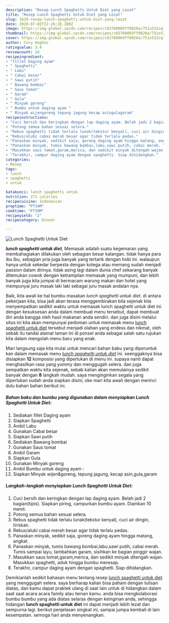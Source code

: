 ```yaml
---
description: "Resep Lunch Spaghetti Untuk Diet yang Lezat"
title: "Resep Lunch Spaghetti Untuk Diet yang Lezat"
slug: 1629-resep-lunch-spaghetti-untuk-diet-yang-lezat
date: 2020-07-02T22:26:26.280Z
image: https://img-global.cpcdn.com/recipes/c83760069ff0020a/751x532cq70/lunch-spaghetti-untuk-diet-foto-resep-utama.jpg
thumbnail: https://img-global.cpcdn.com/recipes/c83760069ff0020a/751x532cq70/lunch-spaghetti-untuk-diet-foto-resep-utama.jpg
cover: https://img-global.cpcdn.com/recipes/c83760069ff0020a/751x532cq70/lunch-spaghetti-untuk-diet-foto-resep-utama.jpg
author: Cory Hughes
ratingvalue: 3.4
reviewcount: 14
recipeingredient:
- "fillet Daging ayam"
- " Spaghetti"
- " Labu"
- " Cabai besar"
- " Sawi putih"
- " Bawang bombai"
- " Saus tomat"
- " Garam"
- " Gula"
- " Minyak goreng"
- " Bumbu untuk daging ayam "
- " Minyak wijengoreng tepung jagung kecap asingulagaram"
recipeinstructions:
- "Cuci bersih dan keringkan dengan lap daging ayam. Belah jadi 2 bagian(tipis). Siapkan piring, campurkan bumbu ayam. Diamkan 10 menit."
- "Potong semua bahan sesuai selera."
- "Rebus spaghetti tidak terlalu lunak(tekstur kenyal), cuci air dingin, tiriskan."
- "Rebus/alubi cabai merah besar agar tidak terlalu pedas."
- "Panaskan minyak, sedikit saja, goreng daging ayam hingga matang, angkat."
- "Panaskan minyak, tumis bawang bombai,labu,sawi putih, cabai merah. Tumis sampai layu, tambahkan garam, sisihkan ke bagian pinggir wajan."
- "Masukkan saus tomat,garam,merica, dan sedikit minyak ditengah wajan. Masukkan spaghetti, aduk hingga bumbu meresap."
- "Terakhir, campur daging ayam dengan spaghetti. Siap dihidangkan."
categories:
- Resep
tags:
- lunch
- spaghetti
- untuk

katakunci: lunch spaghetti untuk 
nutrition: 271 calories
recipecuisine: Indonesian
preptime: "PT34M"
cooktime: "PT39M"
recipeyield: "2"
recipecategory: Dinner

---
```



![Lunch Spaghetti Untuk Diet](https://img-global.cpcdn.com/recipes/c83760069ff0020a/751x532cq70/lunch-spaghetti-untuk-diet-foto-resep-utama.jpg)

<b><i>lunch spaghetti untuk diet</i></b>, Memasak adalah suatu kegemaran yang membahagiakan dilakukan oleh sebagian besar kalangan. tidak hanya para ibu ibu, sebagian pria juga banyak yang tertarik dengan hobi ini. walaupun hanya untuk sekedar berpesta dengan kolega atau memang sudah menjadi passion dalam dirinya. tidak asing lagi dalam dunia chef sekarang banyak ditemukan cowok dengan ketrampilan memasak yang mumpuni, dan lebih banyak juga kita jumpai di bermacam warung makan dan hotel yang mempunyai juru masak laki laki sebagai juru masak andalan nya.



Baik, kita awali ke hal bumbu masakan <i>lunch spaghetti untuk diet</i>. di antara pekerjaan kita, bisa jadi akan terasa menggembirakan bila sejenak kita menyempatkan sedikit waktu untuk memasak lunch spaghetti untuk diet ini. dengan kesuksesan anda dalam membuat menu tersebut, dapat membuat diri anda bangga oleh hasil makanan anda sendiri. dan juga disini melalui situs ini kita akan mempunyai pedoman untuk memasak menu <u>lunch spaghetti untuk diet</u> tersebut menjadi olahan yang endess dan nikmat, oleh sebab itu tandai alamat laman ini di ponsel anda sebagai salah satu rujukan kita dalam mengolah menu baru yang enak.


Mari langsung saja kita mulai untuk mencari bahan baku yang diperuntuk kan dalam memasak menu <u><i>lunch spaghetti untuk diet</i></u> ini. seenggaknya bisa disiapkan <b>12</b> komposisi yang diperlukan di menu ini. supaya nanti dapat menghasilkan rasa yang yummy dan menggugah selera. dan juga sempatkan waktu kita sejenak, sebab kalian akan memulainya sedikit banyak dengan <b>8</b> langkah mudah. saya menginginkan segala yang diperlukan sudah anda siapkan disini, oke mari kita awali dengan merinci dulu bahan bahan berikut ini.

<!--inarticleads1-->

##### Bahan baku dan bumbu yang digunakan dalam menyiapkan Lunch Spaghetti Untuk Diet:

1. Sediakan fillet Daging ayam
1. Siapkan  Spaghetti
1. Ambil  Labu
1. Gunakan  Cabai besar
1. Siapkan  Sawi putih
1. Sediakan  Bawang bombai
1. Gunakan  Saus tomat
1. Ambil  Garam
1. Siapkan  Gula
1. Gunakan  Minyak goreng
1. Ambil  Bumbu untuk daging ayam :
1. Siapkan  Minyak wijen&amp;goreng, tepung jagung, kecap asin,gula,garam




<!--inarticleads2-->

##### Langkah-langkah menyiapkan Lunch Spaghetti Untuk Diet:

1. Cuci bersih dan keringkan dengan lap daging ayam. Belah jadi 2 bagian(tipis). Siapkan piring, campurkan bumbu ayam. Diamkan 10 menit.
1. Potong semua bahan sesuai selera.
1. Rebus spaghetti tidak terlalu lunak(tekstur kenyal), cuci air dingin, tiriskan.
1. Rebus/alubi cabai merah besar agar tidak terlalu pedas.
1. Panaskan minyak, sedikit saja, goreng daging ayam hingga matang, angkat.
1. Panaskan minyak, tumis bawang bombai,labu,sawi putih, cabai merah. Tumis sampai layu, tambahkan garam, sisihkan ke bagian pinggir wajan.
1. Masukkan saus tomat,garam,merica, dan sedikit minyak ditengah wajan. Masukkan spaghetti, aduk hingga bumbu meresap.
1. Terakhir, campur daging ayam dengan spaghetti. Siap dihidangkan.




Demikianlah sedikit bahasan menu tentang resep <u>lunch spaghetti untuk diet</u> yang menggugah selera. saya berharap kalian bisa paham dengan tulisan diatas, dan kamu dapat praktek ulang di saat lain untuk di hidangkan dalam saat saat acara acara family atau teman kamu. anda bisa mengkolaborasi bumbu bumbu yang ada diatas selaras dengan keinginan anda, sehingga hidangan <b>lunch spaghetti untuk diet</b> ini dapat menjadi lebih lezat dan sempurna lagi. berikut penjelasan singkat ini, sampai jumpa kembali di lain kesempatan. semoga hari anda menyenangkan.
